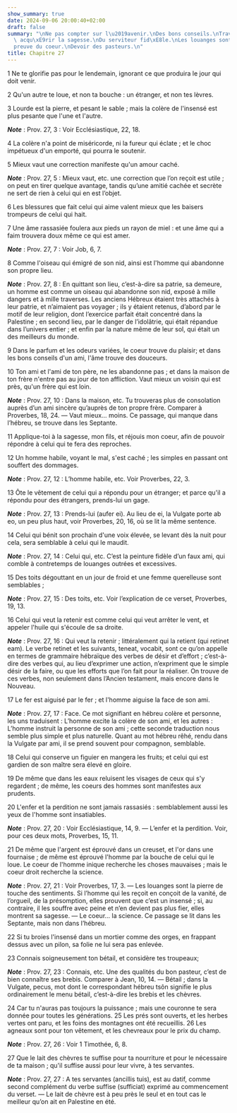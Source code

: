 ```yaml
---
show_summary: true
date: 2024-09-06 20:00:40+02:00
draft: false
summary: "\nNe pas compter sur l\u2019avenir.\nDes bons conseils.\nTravailler \xE0\
  \ acqu\xE9rir la sagesse.\nDu serviteur fid\xE8le.\nLes louanges sont l\u2019\xE9\
  preuve du coeur.\nDevoir des pasteurs.\n"
title: Chapitre 27
---
```





1 Ne te glorifie pas pour le lendemain, ignorant ce que produira le jour qui doit venir.


2 Qu'un autre te loue, et non ta bouche : un étranger, et non tes lèvres.


3 Lourde est la pierre, et pesant le sable ; mais la colère de l'insensé est plus pesante que l'une et l'autre.

***Note*** :  Prov. 27, 3 : Voir Ecclésiastique, 22, 18.


4 La colère n'a point de miséricorde, ni la fureur qui éclate ; et le choc impétueux d'un emporté, qui pourra le soutenir.


5 Mieux vaut une correction manifeste qu'un amour caché.

***Note*** :  Prov. 27, 5 : Mieux vaut, etc. une correction que l’on reçoit est utile ; on peut en tirer quelque avantage, tandis qu’une amitié cachée et secrète ne sert de rien à celui qui en est l’objet.


6 Les blessures que fait celui qui aime valent mieux que les baisers trompeurs de celui qui hait.


7 Une âme rassasiée foulera aux pieds un rayon de miel : et une âme qui a faim trouvera doux même ce qui est amer.

***Note*** :  Prov. 27, 7 : Voir Job, 6, 7.


8 Comme l'oiseau qui émigré de son nid, ainsi est l'homme qui abandonne son propre lieu.

***Note*** :  Prov. 27, 8 : En quittant son lieu, c’est-à-dire sa patrie, sa demeure, un homme est comme un oiseau qui abandonne son nid, exposé à mille dangers et à mille traverses. Les anciens Hébreux étaient très attachés à leur patrie, et n’aimaient pas voyager ; ils y étaient retenus, d’abord par le motif de leur religion, dont l’exercice parfait était concentré dans la Palestine ; en second lieu, par le danger de l’idolâtrie, qui était répandue dans l’univers entier ; et enfin par la nature même de leur sol, qui était un des meilleurs du monde.


9 Dans le parfum et les odeurs variées, le coeur trouve du plaisir; et dans les bons conseils d'un ami, l'âme trouve des douceurs.


10 Ton ami et l'ami de ton père, ne les abandonne pas ; et dans la maison de ton frère n'entre pas au jour de ton affliction.
Vaut mieux un voisin qui est près, qu'un frère qui est loin.

***Note*** :  Prov. 27, 10 : Dans la maison, etc. Tu trouveras plus de consolation auprès d’un ami sincère qu’auprès de ton propre frère. Comparer à Proverbes, 18, 24. ― Vaut mieux… moins. Ce passage, qui manque dans l’hébreu, se trouve dans les Septante.


11 Applique-toi à la sagesse, mon fils, et réjouis mon coeur, afin de pouvoir répondre à celui qui te fera des reproches.


12 Un homme habile, voyant le mal, s'est caché ; les simples en passant ont souffert des dommages.

***Note*** :  Prov. 27, 12 : L’homme habile, etc. Voir Proverbes, 22, 3.


13 Ôte le vêtement de celui qui a répondu pour un étranger; et parce qu'il a répondu pour des étrangers, prends-lui un gage.

***Note*** :  Prov. 27, 13 : Prends-lui (aufer ei). Au lieu de ei, la Vulgate porte ab eo, un peu plus haut, voir Proverbes, 20, 16, où se lit la même sentence.


14 Celui qui bénit son prochain d'une voix élevée, se levant dès la nuit pour cela, sera semblable à celui qui le maudit.

***Note*** :  Prov. 27, 14 : Celui qui, etc. C’est la peinture fidèle d’un faux ami, qui comble à contretemps de louanges outrées et excessives.


15 Des toits dégouttant en un jour de froid et une femme querelleuse sont semblables ;

***Note*** :  Prov. 27, 15 : Des toits, etc. Voir l’explication de ce verset, Proverbes, 19, 13.

16 Celui qui veut la retenir est comme celui qui veut arrêter le vent, et appeler l'huile qui s'écoule de sa droite.

***Note*** :  Prov. 27, 16 : Qui veut la retenir ; littéralement qui la retient (qui retinet eam). Le verbe retinet et les suivants, teneat, vocabit, sont ce qu’on appelle en termes de grammaire hébraïque des verbes de désir et d’effort ; c’est-à-dire des verbes qui, au lieu d’exprimer une action, n’expriment que le simple désir de la faire, ou que les efforts que l’on fait pour la réaliser. On trouve de ces verbes, non seulement dans l’Ancien testament, mais encore dans le Nouveau.


17 Le fer est aiguisé par le fer ; et l'homme aiguise la face de son ami.

***Note*** :  Prov. 27, 17 : Face. Ce mot signifiant en hébreu colère et personne, les uns traduisent : L’homme excite la colère de son ami, et les autres : L’homme instruit la personne de son ami ; cette seconde traduction nous semble plus simple et plus naturelle. Quant au mot hébreu rêhé, rendu dans la Vulgate par ami, il se prend souvent pour compagnon, semblable.


18 Celui qui conserve un figuier en mangera les fruits; et celui qui est gardien de son maître sera élevé en gloire.


19 De même que dans les eaux reluisent les visages de ceux qui s'y regardent ; de même, les coeurs des hommes sont manifestes aux prudents.


20 L'enfer et la perdition ne sont jamais rassasiés : semblablement aussi les yeux de l'homme sont insatiables.

***Note*** :  Prov. 27, 20 : Voir Ecclésiastique, 14, 9. ― L’enfer et la perdition. Voir, pour ces deux mots, Proverbes, 15, 11.


21 De même que l'argent est éprouvé dans un creuset, et l'or dans une fournaise ; de même est éprouvé l'homme par la bouche de celui qui le loue.
Le coeur de l'homme inique recherche les choses mauvaises ; mais le coeur droit recherche la science.

***Note*** :  Prov. 27, 21 : Voir Proverbes, 17, 3. ― Les louanges sont la pierre de touche des sentiments. Si l’homme qui les reçoit en conçoit de la vanité, de l’orgueil, de la présomption, elles prouvent que c’est un insensé ; si, au contraire, il les souffre avec peine et n’en devient pas plus fier, elles montrent sa sagesse. ― Le coeur… la science. Ce passage se lit dans les Septante, mais non dans l’hébreu.


22 Si tu broies l'insensé dans un mortier comme des orges, en frappant dessus avec un pilon, sa folie ne lui sera pas enlevée.


23 Connais soigneusement ton bétail, et considère tes troupeaux;

***Note*** :  Prov. 27, 23 : Connais, etc. Une des qualités du bon pasteur, c’est de bien connaître ses brebis. Comparer à Jean, 10, 14. ― Bétail ; dans la Vulgate, pecus, mot dont le correspondant hébreu tsôn signifie le plus ordinairement le menu bétail, c’est-à-dire les brebis et les chèvres.

24 Car tu n'auras pas toujours la puissance ; mais une couronne te sera donnée pour toutes les générations. 25 Les prés sont ouverts, et les herbes vertes ont paru, et les foins des montagnes ont été recueillis. 26 Les agneaux sont pour ton vêtement, et les chevreaux pour le prix du champ.

***Note*** :  Prov. 27, 26 : Voir 1 Timothée, 6, 8.

27 Que le lait des chèvres te suffise pour ta nourriture et pour le nécessaire de ta maison ; qu'il suffise aussi pour leur vivre, à tes servantes.

***Note*** :  Prov. 27, 27 : A tes servantes (ancillis tuis), est au datif, comme second complément du verbe suffise (sufficiat) exprimé au commencement du verset. ― Le lait de chèvre est à peu près le seul et en tout cas le meilleur qu’on ait en Palestine en été.

